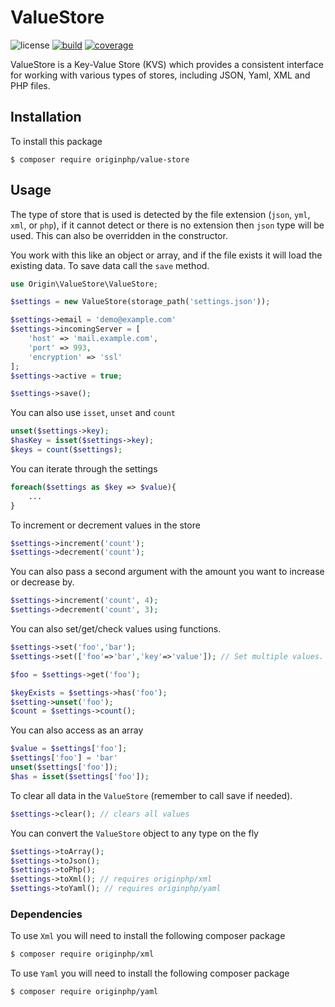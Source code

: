 # ValueStore

![license](https://img.shields.io/badge/license-MIT-brightGreen.svg)
[![build](https://travis-ci.com/originphp/value-store.svg?branch=master)](https://travis-ci.com/originphp/value-store)
[![coverage](https://coveralls.io/repos/github/originphp/value-store/badge.svg?branch=master)](https://coveralls.io/github/originphp/value-store?branch=master)

ValueStore is a Key-Value Store (KVS) which provides a consistent interface for working with various types of stores, including JSON, Yaml, XML and PHP files.

## Installation

To install this package

```linux
$ composer require originphp/value-store
```

## Usage

The type of store that is used is detected by the file extension (`json`, `yml`, `xml`, or `php`), if it cannot detect or there is no extension then `json` type will be used. This can also be overridden in the constructor.

You work with this like an object or array, and if the file exists it will load the existing data. To save data call the `save` method.

```php
use Origin\ValueStore\ValueStore;

$settings = new ValueStore(storage_path('settings.json'));

$settings->email = 'demo@example.com'
$settings->incomingServer = [
    'host' => 'mail.example.com',
    'port' => 993,
    'encryption' => 'ssl'
];
$settings->active = true;

$settings->save();
```

You can also use `isset`, `unset` and `count`

```php
unset($settings->key);
$hasKey = isset($settings->key);
$keys = count($settings);
```

You can iterate through the settings

```php
foreach($settings as $key => $value){
    ...
}
```

To increment or decrement values in the store

```php
$settings->increment('count');
$settings->decrement('count');
```

You can also pass a second argument with the amount you want to increase or decrease by.

```php
$settings->increment('count', 4);
$settings->decrement('count', 3);
```

You can also set/get/check values using functions.

```php
$settings->set('foo','bar');
$settings->set(['foo'=>'bar','key'=>'value']); // Set multiple values.

$foo = $settings->get('foo');

$keyExists = $settings->has('foo');
$setting->unset('foo');
$count = $settings->count();
```

You can also access as an array

```php
$value = $settings['foo'];
$settings['foo'] = 'bar'
unset($settings['foo']);
$has = isset($settings['foo']);
```

To clear all data in the `ValueStore` (remember to call save if needed).

```php
$settings->clear(); // clears all values
```

You can convert the `ValueStore` object to any type on the fly

```php
$settings->toArray();
$settings->toJson();
$settings->toPhp();
$settings->toXml(); // requires originphp/xml
$settings->toYaml(); // requires originphp/yaml
```

### Dependencies

To use `Xml` you will need to install the following composer package

```bash
$ composer require originphp/xml
```

To use `Yaml` you will need to install the following composer package

```bash
$ composer require originphp/yaml
```